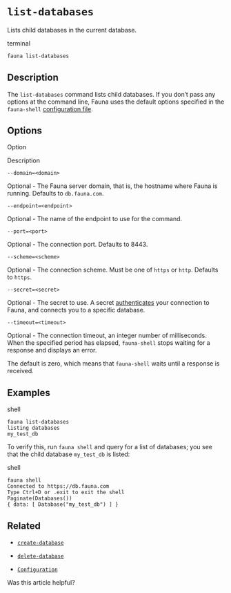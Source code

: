 # `list-databases`

Lists child databases in the current database.

terminal

```bash
fauna list-databases
```

## [](#description)Description

The `list-databases` command lists child databases. If you don’t pass any options at the command line, Fauna uses the default options specified in the `fauna-shell` [configuration file](https://docs.fauna.com/fauna/current/integrations/shell/config).

## [](#options)Options

  

Option

Description

`--domain=<domain>`

Optional - The Fauna server domain, that is, the hostname where Fauna is running. Defaults to `db.fauna.com`.

`--endpoint=<endpoint>`

Optional - The name of the endpoint to use for the command.

`--port=<port>`

Optional - The connection port. Defaults to 8443.

`--scheme=<scheme>`

Optional - The connection scheme. Must be one of `https` or `http`. Defaults to `https`.

`--secret=<secret>`

Optional - The secret to use. A secret [authenticates](https://docs.fauna.com/fauna/current/security/) your connection to Fauna, and connects you to a specific database.

`--timeout=<timeout>`

Optional - The connection timeout, an integer number of milliseconds. When the specified period has elapsed, `fauna-shell` stops waiting for a response and displays an error.

The default is zero, which means that `fauna-shell` waits until a response is received.

## [](#examples)Examples

shell

```shell
fauna list-databases
listing databases
my_test_db
```

To verify this, run `fauna shell` and query for a list of databases; you see that the child database `my_test_db` is listed:

shell

```shell
fauna shell
Connected to https://db.fauna.com
Type Ctrl+D or .exit to exit the shell
Paginate(Databases())
{ data: [ Database("my_test_db") ] }
```

## [](#related)Related

-   [`create-database`](https://docs.fauna.com/fauna/current/integrations/shell/list-databases)
    
-   [`delete-database`](https://docs.fauna.com/fauna/current/integrations/shell/delete-database)
    
-   [`Configuration`](https://docs.fauna.com/fauna/current/integrations/shell/config)
    

Was this article helpful?